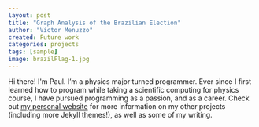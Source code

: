 ```yaml
---
layout: post
title: "Graph Analysis of the Brazilian Election"
author: "Victor Menuzzo"
created: Future work
categories: projects
tags: [sample]
image: brazilFlag-1.jpg
---
```


Hi there! I'm Paul. I’m a physics major turned programmer. Ever since I first learned how to program while taking a scientific computing for physics course, I have pursued programming as a passion, and as a career. Check out [my personal website](https://www.lenpaul.com/) for more information on my other projects (including more Jekyll themes!), as well as some of my writing.
